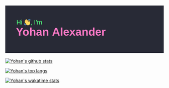 ![Yohan's header info](https://raw.githubusercontent.com/YohanAlexander/yohanalexander/main/header.png)

[![Yohan's github stats](https://github-readme-stats.vercel.app/api?username=yohanalexander&count_private=true&show_icons=true&theme=dracula)](https://github.com/anuraghazra/github-readme-stats)

[![Yohan's top langs](https://github-readme-stats.vercel.app/api/top-langs/?username=yohanalexander&count_private=true&show_icons=true&theme=dracula)](https://github.com/anuraghazra/github-readme-stats)

[![Yohan's wakatime stats](https://github-readme-stats.vercel.app/api/wakatime?username=yohanalexander&count_private=true&show_icons=true&theme=dracula)](https://github.com/anuraghazra/github-readme-stats)
